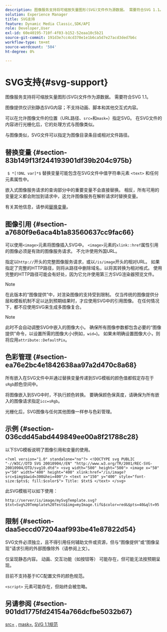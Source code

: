 ```yaml
---
description: 图像服务支持将可缩放矢量图形(SVG)文件作为源数据。 需要符合SVG 1.1。
solution: Experience Manager
title: SVG支持
feature: Dynamic Media Classic,SDK/API
role: Developer,User
exl-id: 60e40195-710f-4f03-b152-52eaa10c5b21
source-git-commit: 191d3e7cc4cd370e1e1b6ca5d7e27acd3ded7b6c
workflow-type: tm+mt
source-wordcount: '504'
ht-degree: 0%

---
```


# SVG支持{#svg-support}

图像服务支持将可缩放矢量图形(SVG)文件作为源数据。 需要符合SVG 1.1。

图像提供仅识别静态SVG内容；不支持动画、脚本和其他交互式内容。

可以在允许图像文件的位置（URL路径、`src=`和`mask=`）指定SVG。 在SVG文件的内容进行光栅化后，它的处理方式与图像类似。

与图像类似，SVG文件可以指定为图像目录条目或相对文件路径。

## 替换变量 {#section-83b149f13f244193901df39b204c975b}

` $ *[!DNL var]*$` 替换变量可能包含在SVG文件中值字符串元素 `<text>` 和任何元素属性中。

嵌入式图像服务请求的查询部分中的重要变量不会直接替换。 相反，所有可用的变量定义都会附加到请求中，这允许图像服务在解析请求时替换变量。

有关其他信息，请参阅[替换变量](../../../../../is-api/http-ref/image-serving-api-ref/c-http-protocol-reference/c-syntax-and-features/r-is-http-substitution-variables.md#reference-90dc01aba44940e4acdd0c6476e7aa5a)。

## 图像引用 {#section-a7680f9e6aca4b1a83560637cc9fac66}

可以使用`<image>`元素将图像插入SVG中。 `<image>`元素的`xlink::href`属性引用的图像必须是有效的图像服务请求。 不允许使用外国URL。

指定以`http://`开头的完整图像服务请求，或以`/is/image`开头的相对URL。 如果指定了完整的HTTP路径，则将从路径中删除域名，以将其转换为相对格式。 使用完整的HTTP路径可能会有好处，因为它允许使用第三方SVG渲染器预览文件。

>[!NOTE]
>
>在此版本的“图像提供”中，对渲染图像的支持受到限制。 仅当传统的图像提供分层和模板机制不足以达到预期结果时，才应使用SVG中的引用图像。 在任何情况下，都不应使用SVG来生成多图像复合。

>[!NOTE]
>
>此时不会自动调整SVG中嵌入的图像大小。 确保所有图像参数都包含必要的“图像提供”命令，以设置所需的图像大小(例如，`wid=`)。 如果未明确设置图像大小，则将应用`attribute::DefaultPix`。

## 色彩管理 {#section-ea76e2bc4e1842638aa97a2d470c8a68}

所有嵌入在SVG文件中并通过替换变量传递到SVG模板的颜色值都假定存在于`sRgb`颜色空间中。

将图像嵌入到SVG中时，不执行颜色转换。 要确保颜色保真度，请确保为所有嵌入的图像请求指定`icc=sRgb`。

光栅化后，SVG图像与任何其他图像一样参与色彩管理。

## 示例 {#section-036cdd45abd449849ee00a8f21788c28}

以下SVG模板说明了图像引用和变量的使用。

`<?xml version="1.0" standalone="no"?> <!DOCTYPE svg PUBLIC "-//W3C//DTD SVG 20010904//EN" "http://www.w3.org/TR/2001/REC-SVG-20010904/DTD/svg10.dtd"> <svg width="500" height="500"> <image x="50" y="50" width="400" height="400" xlink:href="/is/image?src=$img$&wid=300&hei=400"/> <text x="150" y="400" style="font-size:$pts$; fill:$color$"> Title: $txt$ </text> </svg>`

此SVG模板可以如下使用：

`http://server/is/image/mySvgTemplate.svg?$txt=Svg%20Template%20Test&$img=myImage.tif&$color=red&$pts=40&qlt=95`

## 限制 {#section-daa5eccd07204aaf993be41e87822d54}

SVG文件必须独立，且不得引用任何辅助文件或资源，但与“图像提供”或“图像呈现”请求引用的外部图像除外（请参阅上文）。

仅呈现静态内容。 动画、交互功能（如按钮等） 可能存在，但可能无法按预期呈现。

目前不支持基于ICC配置文件的颜色规范。

`<script>` 元素可能存在，但始终会被忽略。

## 另请参阅 {#section-901dd1775fd24154a766dcfbe5032b67}

[src=](../../../../../is-api/http-ref/image-serving-api-ref/c-http-protocol-reference/c-command-reference/r-src.md#reference-f6506637778c4c69bf106a7924a91ab1) ,  [mask=](../../../../../is-api/http-ref/image-serving-api-ref/c-http-protocol-reference/c-command-reference/r-mask.md#reference-922254e027404fb890b850e2723ee06e),  [SVG 1.1规范](https://www.w3.org/TR/SVG11/)

